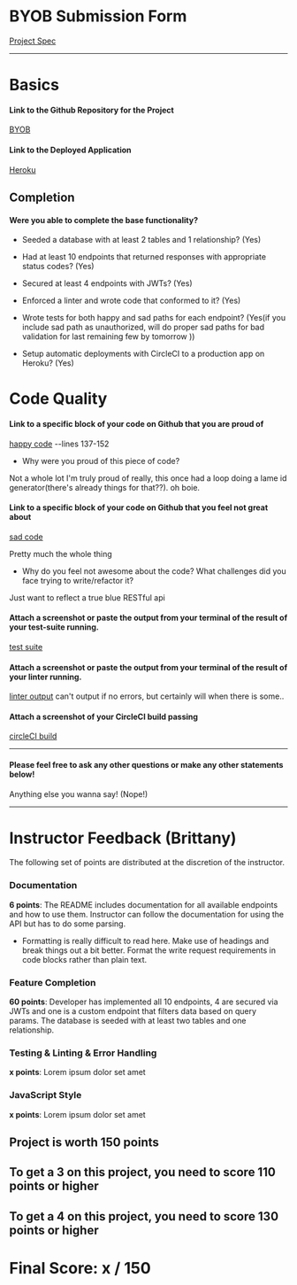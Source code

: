 # BYOB Submission Form

[Project Spec](http://frontend.turing.io/projects/build-your-own-backend.html)

------

# Basics

#### Link to the Github Repository for the Project
[BYOB](https://github.com/cjorda15/brob)

#### Link to the Deployed Application
[Heroku](https://intense-taiga-19330.herokuapp.com/)


## Completion

#### Were you able to complete the base functionality?

* Seeded a database with at least 2 tables and 1 relationship?
(Yes)

* Had at least 10 endpoints that returned responses with appropriate status codes?
(Yes)

* Secured at least 4 endpoints with JWTs?
(Yes)

* Enforced a linter and wrote code that conformed to it?
(Yes)

* Wrote tests for both happy and sad paths for each endpoint?
(Yes(if you include sad path as unauthorized, will do proper sad paths for bad validation for last remaining few by tomorrow ))

* Setup automatic deployments with CircleCI to a production app on Heroku?
(Yes)

# Code Quality

#### Link to a specific block of your code on Github that you are proud of
[happy code](https://github.com/cjorda15/brob/blob/master/server/router.js)
--lines 137-152
* Why were you proud of this piece of code?

Not a whole lot I'm truly proud of really, this once had a loop doing a lame id generator(there's already things for that??). oh boie.  

#### Link to a specific block of your code on Github that you feel not great about
[sad code](https://github.com/cjorda15/brob/blob/master/server/router.js)

Pretty much the whole thing

* Why do you feel not awesome about the code? What challenges did you face trying to write/refactor it?

Just want to reflect a true blue RESTful api
#### Attach a screenshot or paste the output from your terminal of the result of your test-suite running.

[test suite](https://github.com/cjorda15/brob/blob/master/sc.png)

#### Attach a screenshot or paste the output from your terminal of the result of your linter running.

[linter output](https://github.com/cjorda15/brob/blob/master/bb.png)
can't output if no errors, but certainly will when there is some..

#### Attach a screenshot of your CircleCI build passing

[circleCI build](https://github.com/cjorda15/brob/blob/master/ss.png)

-----

#### Please feel free to ask any other questions or make any other statements below!

Anything else you wanna say! (Nope!)

-----


# Instructor Feedback (Brittany)

The following set of points are distributed at the discretion of the instructor.

### Documentation

**6 points**: The README includes documentation for all available endpoints and how to use them. Instructor can follow the documentation for using the API but has to do some parsing.

* Formatting is really difficult to read here. Make use of headings and break things out a bit better. Format the write request requirements in code blocks rather than plain text.

### Feature Completion

**60 points**: Developer has implemented all 10 endpoints, 4 are secured via JWTs and one is a custom endpoint that filters data based on query params. The database is seeded with at least two tables and one relationship.

### Testing & Linting & Error Handling

**x points**: Lorem ipsum dolor set amet

### JavaScript Style

**x points**: Lorem ipsum dolor set amet


## Project is worth 150 points

## To get a 3 on this project, you need to score 110 points or higher
## To get a 4 on this project, you need to score 130 points or higher

# Final Score: x / 150
